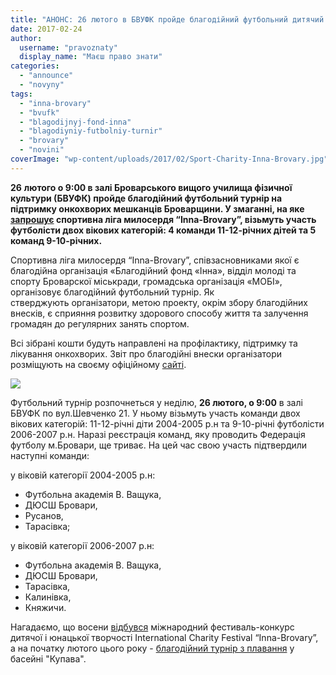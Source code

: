 ```yaml
---
title: "АНОНС: 26 лютого в БВУФК пройде благодійний футбольний дитячий турнір"
date: 2017-02-24
author: 
  username: "pravoznaty"
  display_name: "Маєш право знати"
categories: 
  - "announce"
  - "novyny"
tags: 
  - "inna-brovary"
  - "bvufk"
  - "blagodijnyj-fond-inna"
  - "blagodiyniy-futbolniy-turnir"
  - "brovary"
  - "novini"
coverImage: "wp-content/uploads/2017/02/Sport-Charity-Inna-Brovary.jpg"
---
```


**26** **лютого о 9:00 в залі Броварського вищого училища фізичної культури (БВУФК) пройде благодійний футбольний турнір на підтримку онкохворих мешканців Броварщини. У змаганні, на яке [запрошує](https://sport.fond-inna.org/) спортивна ліга милосердя “Inna-Brovary”, візьмуть участь футболісти двох вікових категорій: 4 команди 11-12-річних дітей та 5 команд 9-10-річних.**

Спортивна ліга милосердя “Inna-Brovary”, співзасновниками якої є благодійна організація «Благодійний фонд «Інна», відділ молоді та спорту Броварскої міськради, громадська організація «МОБІ», організовує благодійний футбольний турнір. Як стверджують організатори, метою проекту, окрім збору благодійних внесків, є сприяння розвитку здорового способу життя та залучення громадян до регулярних занять спортом.

Всі зібрані кошти будуть направлені на профілактику, підтримку та лікування онкохворих. Звіт про благодійні внески організатори розміщують на своєму офіційному [сайті](https://sport.fond-inna.org/).

![](https://mpz.brovary.org/wp-content/uploads/2017/02/39254b4d07ee55b7ec77ba86f2425a62.jpg)

Футбольний турнір розпочнеться у неділю, **26 лютого, о 9:00** в залі БВУФК по вул.Шевченко 21. У ньому візьмуть участь команди двох вікових категорій: 11-12-річні діти 2004-2005 р.н та 9-10-річні футболісти 2006-2007 р.н. Наразі реєстрація команд, яку проводить Федерація футболу м.Бровари, ще триває. На цей час свою участь підтвердили наступні команди:

у віковій категорії 2004-2005 р.н:

- Футбольна академія В. Ващука,
- ДЮСШ Бровари,
- Русанов,
- Тарасівка;

у віковій категорії 2006-2007 р.н:

- Футбольна академія В. Ващука,
- ДЮСШ Бровари,
- Тарасівка,
- Калинівка,
- Княжичи.

Нагадаємо, що восени [відбувся](https://mpz.brovary.org/anons-5-6-lystopada-v-terminali-projde-blagodijnyj-mizhnarodnyj-festyval-konkurs/) міжнародний фестиваль-конкурс дитячої і юнацької творчості International Charity Festival “Inna-Brovary”, а на початку лютого цього року - [благодійний турнір з плавання](https://procherk.info/resonance/2-cherkassy-news/50542-jama-na-jami-u-tsentri-cherkas-doroga-znikla-razom-zi-snigom-foto) у басейні "Купава".
